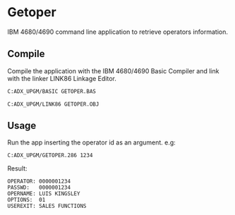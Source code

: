 # Getoper

IBM 4680/4690 command line application to retrieve operators information.

## Compile

Compile the application with the IBM 4680/4690 Basic Compiler and link with the linker LINK86 Linkage Editor.
```bash
C:ADX_UPGM/BASIC GETOPER.BAS
```

```
C:ADX_UPGM/LINK86 GETOPER.OBJ
```

## Usage

Run the app inserting the operator id as an argument.
e.g:

```
C:ADX_UPGM/GETOPER.286 1234
```

Result:

```
OPERATOR: 0000001234
PASSWD:   0000001234
OPERNAME: LUIS KINGSLEY
OPTIONS:  01
USEREXIT: SALES FUNCTIONS
```
